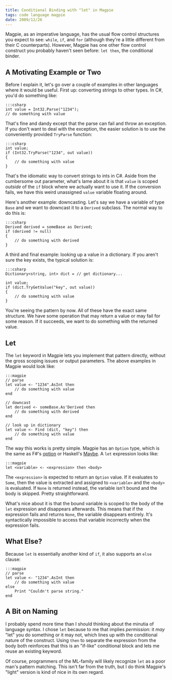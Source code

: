 ```yaml
---
title: Conditional Binding with "let" in Magpie
tags: code language magpie
date: 2009/12/26
---
```

Magpie, as an imperative language, has the usual flow control structures you
expect to see: `while`, `if`, and `for` (although they're a little different
from their C counterparts). However, Magpie has one other flow control
construct you probably haven't seen before: `let then`, the conditional
binder.

## A Motivating Example or Two

Before I explain it, let's go over a couple of examples in other languages
where it would be useful. First up: converting strings to other types. In C#,
you'd do something like:

    :::csharp
    int value = Int32.Parse("1234");
    // do something with value

That's fine and dandy except that the parse can fail and throw an exception.
If you don't want to deal with the exception, the easier solution is to use
the conveniently provided `TryParse` function:

    :::csharp
    int value;
    if (Int32.TryParse("1234", out value))
    {
        // do something with value
    }

That's the idiomatic way to convert strings to ints in C#. Aside from the
cumbersome out parameter, what's lame about it is that `value` is scoped
*outside* of the `if` block where we actually want to use it. If the
conversion fails, we have this weird unassigned `value` variable floating
around.

Here's another example: downcasting. Let's say we have a variable of type
`Base` and we want to downcast it to a `Derived` subclass. The normal way to
do this is:

    :::csharp
    Derived derived = someBase as Derived;
    if (derived != null)
    {
        // do something with derived
    }

A third and final example: looking up a value in a dictionary. If you aren't
sure the key exists, the typical solution is:

    :::csharp
    Dictionary<string, int> dict = // get dictionary...

    int value;
    if (dict.TryGetValue("key", out value))
    {
        // do something with value
    }

You're seeing the pattern by now. All of these have the exact same structure.
We have some operation that may return a value or may fail for some reason. If
it succeeds, we want to do something with the returned value.

## Let

The `let` keyword in Magpie lets you implement that pattern directly, without
the gross scoping issues or output parameters. The above examples in Magpie
would look like:

    :::magpie
    // parse
    let value <- "1234".AsInt then
        // do something with value
    end

    // downcast
    let derived <- someBase.As'Derived then
        // do something with derived
    end

    // look up in dictionary
    let value <- Find (dict, "key") then
        // do something with value
    end

The way this works is pretty simple. Magpie has an `Option` type, which is the
same as F#'s [option](http://msdn.microsoft.com/en-us/library/dd233245%28VS.100%29.aspx) or Haskell's [Maybe](http://en.wikibooks.org/wiki/Haskell/Hierarchical_libraries/Maybe). A `let` expression looks
like:

    :::magpie
    let <variable> <- <expression> then <body>

The `<expression>` is expected to return an `Option` value. If it evaluates to
`Some`, then the value is extracted and assigned to `<variable>` and the
`<body>` is evaluated. If `None` is returned instead, the variable isn't bound
and the body is skipped. Pretty straightforward.

What's nice about it is that the bound variable is scoped to the body of the
`let` expression and disappears afterwards. This means that if the expression
fails and returns `None`, the variable disappears entirely. It's syntactically
impossible to access that variable incorrectly when the expression fails.

## What Else?

Because `let` is essentially another kind of `if`, it also supports an `else`
clause:

    :::magpie
    // parse
    let value <- "1234".AsInt then
        // do something with value
    else
        Print "Couldn't parse string."
    end

## A Bit on Naming

I probably spend more time than I should thinking about the minutia of
language syntax. I chose `let` because to me that implies *permission*: it
*may* "let" you do something or it may not, which lines up with the
conditional nature of the construct. Using `then` to separate the expression
from the body both reinforces that this is an "if-like" conditional block and lets me reuse an existing keyword.

Of course, programmers of the ML-family will likely recognize `let` as a poor
man's pattern matching. This isn't far from the truth, but I do think Magpie's
"light" version is kind of nice in its own regard.
